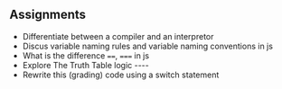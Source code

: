 ## Assignments

- Differentiate between a compiler and an interpretor
- Discus variable naming rules and variable naming conventions in js
- What is the difference `==`, `===` in js
- Explore The Truth Table logic ----
- Rewrite this (grading) code using a switch statement
